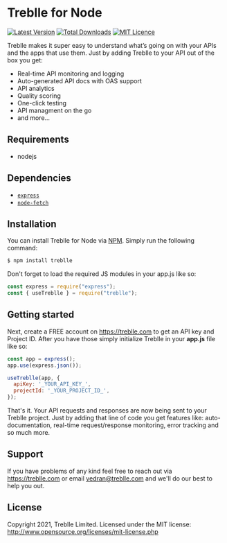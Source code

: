# Treblle for Node

[![Latest Version](https://img.shields.io/npm/v/treblle)](https://img.shields.io/npm/v/treblle)
[![Total Downloads](https://img.shields.io/npm/dt/treblle)](https://img.shields.io/npm/dt/treblle)
[![MIT Licence](https://img.shields.io/npm/l/treblle)](LICENSE.md)

Treblle makes it super easy to understand what’s going on with your APIs and the apps that use them. Just by adding Treblle to your API out of the box you get:
* Real-time API monitoring and logging
* Auto-generated API docs with OAS support
* API analytics
* Quality scoring
* One-click testing
* API managment on the go
* and more...

## Requirements
* nodejs

## Dependencies
* [`express`](https://www.npmjs.com/package/express)
* [`node-fetch`](https://www.npmjs.com/package/node-fetch)

## Installation
You can install Treblle for Node via [NPM](https://www.npmjs.com/). Simply run the following command:
```bash
$ npm install treblle
```
Don't forget to load the required JS modules in your app.js like so:

```js
const express = require("express");
const { useTreblle } = require("treblle");
```

## Getting started
Next, create a FREE account on <https://treblle.com> to get an API key and Project ID. After you have those simply initialize Treblle in your **app.js** file like so: 

```js
const app = express();
app.use(express.json());

useTreblle(app, {
  apiKey: '_YOUR_API_KEY_',
  projectId: '_YOUR_PROJECT_ID_',
});
```
That's it. Your API requests and responses are now being sent to your Treblle project. Just by adding that line of code you get features like: auto-documentation, real-time request/response monitoring, error tracking and so much more.

## Support
If you have problems of any kind feel free to reach out via <https://treblle.com> or email vedran@treblle.com and we'll do our best to help you out.

## License
Copyright 2021, Treblle Limited. Licensed under the MIT license:
http://www.opensource.org/licenses/mit-license.php
